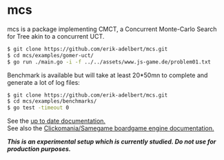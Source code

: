# mcs
mcs is a package implementing CMCT, a Concurrent Monte-Carlo Search for Tree akin to a concurrent UCT.

```bash 
$ git clone https://github.com/erik-adelbert/mcs.git
$ cd mcs/examples/gomer-uct/
$ go run ./main.go -i -f ../../assets/www.js-game.de/problem01.txt
```

Benchmark is available but will take at least 20\*50mn to complete and generate a lot of log files:

```bash 
$ git clone https://github.com/erik-adelbert/mcs.git
$ cd mcs/examples/benchmarks/
$ go test -timeout 0
```

See the [up to date documentation.](https://godoc.org/github.com/erik-adelbert/mcs/pkg/mcs)\
See also the [Clickomania/Samegame boardgame engine documentation.](https://godoc.org/github.com/erik-adelbert/mcs/pkg/game)

**_This is an experimental setup which is currently studied. Do not use for production purposes._**
